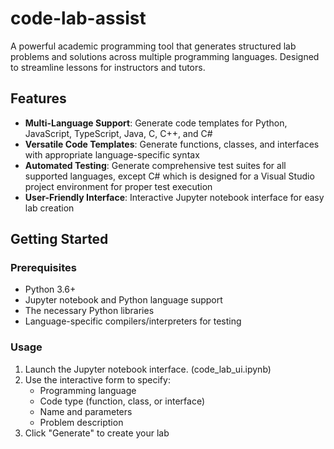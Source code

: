 # code-lab-assist

A powerful academic programming tool that generates structured lab problems and solutions across multiple programming languages. Designed to streamline lessons for instructors and tutors.

## Features

- **Multi-Language Support**: Generate code templates for Python, JavaScript, TypeScript, Java, C, C++, and C#
- **Versatile Code Templates**: Generate functions, classes, and interfaces with appropriate language-specific syntax
- **Automated Testing**: Generate comprehensive test suites for all supported languages, except C# which is designed for a Visual Studio project environment for proper test execution
- **User-Friendly Interface**: Interactive Jupyter notebook interface for easy lab creation

## Getting Started

### Prerequisites

- Python 3.6+
- Jupyter notebook and Python language support
- The necessary Python libraries
- Language-specific compilers/interpreters for testing

### Usage

1. Launch the Jupyter notebook interface. (code_lab_ui.ipynb)
2. Use the interactive form to specify:
   - Programming language
   - Code type (function, class, or interface)
   - Name and parameters
   - Problem description
3. Click "Generate" to create your lab

